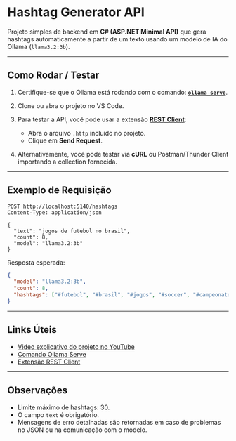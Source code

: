 # Hashtag Generator API

Projeto simples de backend em **C# (ASP.NET Minimal API)** que gera hashtags automaticamente a partir de um texto usando um modelo de IA do Ollama (`llama3.2:3b`).

---

## Como Rodar / Testar

1. Certifique-se que o Ollama está rodando com o comando: [**`ollama serve`**](https://ollama.com/docs/commands#ollama-serve](https://ollama.com/)](https://ollama.com/)).
2. Clone ou abra o projeto no VS Code.
3. Para testar a API, você pode usar a extensão [**REST Client**](https://marketplace.visualstudio.com/items?itemName=humao.rest-client):

   * Abra o arquivo `.http` incluído no projeto.
   * Clique em **Send Request**.
4. Alternativamente, você pode testar via **cURL** ou Postman/Thunder Client importando a collection fornecida.

---

## Exemplo de Requisição

```http
POST http://localhost:5140/hashtags
Content-Type: application/json

{
  "text": "jogos de futebol no brasil",
  "count": 8,
  "model": "llama3.2:3b"
}
```

Resposta esperada:

```json
{
  "model": "llama3.2:3b",
  "count": 8,
  "hashtags": ["#futebol", "#brasil", "#jogos", "#soccer", "#campeonato", "#torcida", "#gol", "#futeboldobrasil"]
}
```

---

## Links Úteis

* [Video explicativo do projeto no YouTube]()
* [Comando Ollama Serve](https://ollama.com/docs/commands#ollama-serve)
* [Extensão REST Client](https://marketplace.visualstudio.com/items?itemName=humao.rest-client)

---

## Observações

* Limite máximo de hashtags: 30.
* O campo `text` é obrigatório.
* Mensagens de erro detalhadas são retornadas em caso de problemas no JSON ou na comunicação com o modelo.
